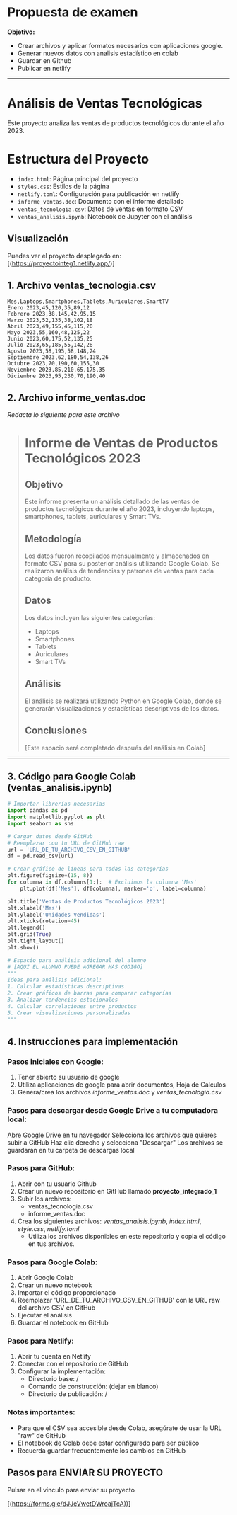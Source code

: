 # Propuesta de examen
**Objetivo:**
* Crear archivos y aplicar formatos necesarios con aplicaciones google.
* Generar nuevos datos con analisis estadístico en colab
* Guardar en Github
* Publicar en netlify

---
  
# Análisis de Ventas Tecnológicas

Este proyecto analiza las ventas de productos tecnológicos durante el año 2023.

# Estructura del Proyecto

- `index.html`: Página principal del proyecto
- `styles.css`: Estilos de la página
- `netlify.toml`: Configuración para publicación en netlify
- `informe_ventas.doc`: Documento con el informe detallado
- `ventas_tecnologia.csv`: Datos de ventas en formato CSV
- `ventas_analisis.ipynb`: Notebook de Jupyter con el análisis

## Visualización

Puedes ver el proyecto desplegado en: [(https://proyectointeg1.netlify.app/)]

## 1. Archivo ventas_tecnologia.csv
```csv
Mes,Laptops,Smartphones,Tablets,Auriculares,SmartTV
Enero 2023,45,120,35,89,12
Febrero 2023,38,145,42,95,15
Marzo 2023,52,135,38,102,18
Abril 2023,49,155,45,115,20
Mayo 2023,55,160,48,125,22
Junio 2023,60,175,52,135,25
Julio 2023,65,185,55,142,28
Agosto 2023,58,195,58,148,24
Septiembre 2023,62,180,54,138,26
Octubre 2023,70,190,60,155,30
Noviembre 2023,85,210,65,175,35
Diciembre 2023,95,230,70,190,40
```

## 2. Archivo informe_ventas.doc
_Redacta lo siguiente para este archivo_
 
> # Informe de Ventas de Productos Tecnológicos 2023
>
> ## Objetivo
> Este informe presenta un análisis detallado de las ventas de productos tecnológicos durante el año 2023, incluyendo laptops, smartphones, tablets, auriculares y Smart TVs.
> 
> ## Metodología
> Los datos fueron recopilados mensualmente y almacenados en formato CSV para su posterior análisis utilizando Google Colab. Se realizaron análisis de tendencias y patrones de ventas para cada categoría de producto.
> 
> ## Datos
> Los datos incluyen las siguientes categorías:
> - Laptops
> - Smartphones
> - Tablets
> - Auriculares
> - Smart TVs
> 
> ## Análisis
> El análisis se realizará utilizando Python en Google Colab, donde se generarán visualizaciones y estadísticas descriptivas de los datos.
> 
> ## Conclusiones
> [Este espacio será completado después del análisis en Colab]
>
---

## 3. Código para Google Colab (ventas_analisis.ipynb)
```python
# Importar librerías necesarias
import pandas as pd
import matplotlib.pyplot as plt
import seaborn as sns

# Cargar datos desde GitHub
# Reemplazar con tu URL de GitHub raw
url = 'URL_DE_TU_ARCHIVO_CSV_EN_GITHUB'
df = pd.read_csv(url)

# Crear gráfico de líneas para todas las categorías
plt.figure(figsize=(15, 8))
for columna in df.columns[1:]:  # Excluimos la columna 'Mes'
    plt.plot(df['Mes'], df[columna], marker='o', label=columna)

plt.title('Ventas de Productos Tecnológicos 2023')
plt.xlabel('Mes')
plt.ylabel('Unidades Vendidas')
plt.xticks(rotation=45)
plt.legend()
plt.grid(True)
plt.tight_layout()
plt.show()

# Espacio para análisis adicional del alumno
# [AQUÍ EL ALUMNO PUEDE AGREGAR MÁS CÓDIGO]
"""
Ideas para análisis adicional:
1. Calcular estadísticas descriptivas
2. Crear gráficos de barras para comparar categorías
3. Analizar tendencias estacionales
4. Calcular correlaciones entre productos
5. Crear visualizaciones personalizadas
"""

```

## 4. Instrucciones para implementación
### Pasos iniciales con Google:
1. Tener abierto su usuario de google
2. Utiliza aplicaciones de google para abrir documentos, Hoja de Cálculos
3. Genera/crea los archivos *informe_ventas.doc* y *ventas_tecnologia.csv*

### Pasos para descargar desde Google Drive a tu computadora local:
Abre Google Drive en tu navegador
Selecciona los archivos que quieres subir a GitHub
Haz clic derecho y selecciona "Descargar"
Los archivos se guardarán en tu carpeta de descargas local

### Pasos para GitHub:
1. Abrir con tu usuario Github
2. Crear un nuevo repositorio en GitHub llamado **proyecto_integrado_1**
3. Subir los archivos:
   - ventas_tecnologia.csv
   - informe_ventas.doc
4. Crea los siguientes archivos: *ventas_analisis.ipynb*, *index.html*, *style.css*, *netlify.toml*  
   - Utiliza los archivos disponibles en este repositorio y copia el código en tus archivos.

### Pasos para Google Colab:
1. Abrir Google Colab
2. Crear un nuevo notebook
3. Importar el código proporcionado
4. Reemplazar 'URL_DE_TU_ARCHIVO_CSV_EN_GITHUB' con la URL raw del archivo CSV en GitHub
5. Ejecutar el análisis
6. Guardar el notebook en GitHub

### Pasos para Netlify:
1. Abrir tu cuenta en Netlify
2. Conectar con el repositorio de GitHub
3. Configurar la implementación:
   - Directorio base: /
   - Comando de construcción: (dejar en blanco)
   - Directorio de publicación: /

### Notas importantes:
- Para que el CSV sea accesible desde Colab, asegúrate de usar la URL "raw" de GitHub
- El notebook de Colab debe estar configurado para ser público
- Recuerda guardar frecuentemente los cambios en GitHub

## Pasos para ENVIAR SU PROYECTO
Pulsar en el vinculo para enviar su proyecto

[(https://forms.gle/dJJeVwetDWroajTcA))]
